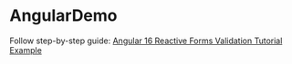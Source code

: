 # AngularDemo

Follow step-by-step guide: [Angular 16 Reactive Forms Validation Tutorial Example](https://www.positronx.io/angular-reactive-forms-validation-tutorial/)